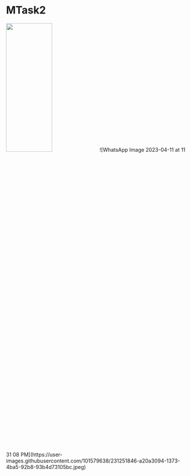 # MTask2
<img src ="https://user-images.githubusercontent.com/101579638/231251832-26dd0b4f-03bd-4817-a973-54c97aca6b50.jpeg" width=50% height=30%>
![WhatsApp Image 2023-04-11 at 11 31 08 PM](https://user-images.githubusercontent.com/101579638/231251846-a20a3094-1373-4ba5-92b8-93b4d73105bc.jpeg)
